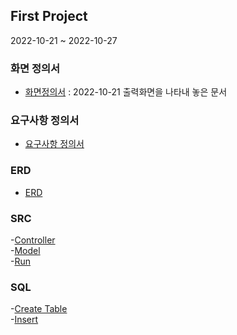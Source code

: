 ## First Project  
2022-10-21 ~ 2022-10-27


### 화면 정의서
- [화면정의서](./Final/%ED%99%94%EB%A9%B4%EC%A0%95%EC%9D%98%EC%84%9C_%EC%96%B4_!%EA%B8%88%EC%A7%80%EC%A1%B0.pdf) : 2022-10-21 출력화면을 나타내 놓은 문서


### 요구사항 정의서
- [요구사항 정의서](./Final/%EC%9A%94%EA%B5%AC%EC%82%AC%ED%95%AD%20%EC%A0%95%EC%9D%98%EC%84%9C_%EC%96%B4_!%EA%B8%88%EC%A7%80%EC%A1%B0%20.pdf) 

### ERD  
- [ERD](./Final/ERD_Final.png)  

### SRC  
-[Controller](./src/kh/survey/controller/Controller.java)  
-[Model](./src/kh/survey/model/Model.java)  
-[Run](./src/kh/survey/view/Run.java)  

### SQL
-[Create Table](./SQLs/Create.sql)  
-[Insert](./SQLs/Insert_data.sql)  

